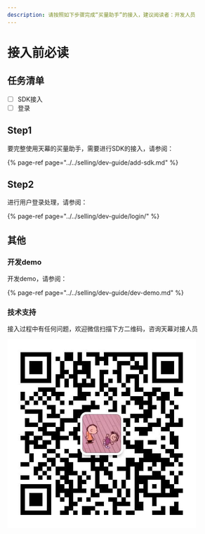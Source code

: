 ```yaml
---
description: 请按照如下步骤完成“买量助手”的接入，建议阅读者：开发人员
---
```


# 接入前必读

## 任务清单

* [ ] SDK接入
* [ ] 登录

## Step1

要完整使用天幕的买量助手，需要进行SDK的接入，请参阅：

{% page-ref page="../../selling/dev-guide/add-sdk.md" %}

## Step2

进行用户登录处理，请参阅：

{% page-ref page="../../selling/dev-guide/login/" %}

## 其他

### 开发demo

开发demo，请参阅：

{% page-ref page="../../selling/dev-guide/dev-demo.md" %}

### 技术支持

接入过程中有任何问题，欢迎微信扫描下方二维码，咨询天幕对接人员

![&#x5FAE;&#x4FE1;&#x626B;&#x4E00;&#x626B;&#xFF0C;&#x6DFB;&#x52A0;&#x5929;&#x5E55;&#x5BF9;&#x63A5;&#x4EBA;&#x5458;&#x5FAE;&#x4FE1;](../../.gitbook/assets/wei-xin-tu-pian-20191009150820%20%281%29.jpg)

